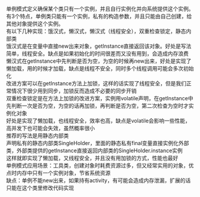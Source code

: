 单例模式定义确保某个类只有一个实例，并且自行实例化并向系统提供这个实例。  
有3个特点，单例类只能有一个实例，私有的构造参数，并且只能由自己创建，给其他对象提供这个实例。  
有以下几种实现：饿汉式，懒汉式，懒汉式（线程安全），双重检查锁定，静态内部类  
饿汉式是在变量中直接new出来对象，getInstance直接返回该对象。好处是写法简单，线程安全。缺点是如果初始化的时间很差而又没有用到，会造成内存浪费  
懒汉式在getInstance中先判断是否为空，为空的时候再new出来，好处是实现了懒加载，用的时候才加载，缺点是线程不安全，同时多个线程调用可能会多次初始化  
改进方案可以在getInstance方法上加锁，这样的话实现了线程安全，但是我们正常情况下很少用到同步，加锁反而造成不必要的同步开销  
双重检查锁定是在方法上加锁的改进方案，实例用volatile声明，在getInstance中先判断一次是否为空，为空的话再加锁，再判断是否为空，第二次检查为空时才实例化对象  
好处是实现了懒加载，也线程安全，效率也高，缺点是volatile会影响一些性能，高并发下也可能会失效，虽然概率很小  
推荐的写法是用静态内部类  
声明私有的静态内部类SingleHolder，里面的静态私有final变量直接实例化外部类，外部类提供的getInstance直接返回内部类的SingleHolder.instance实例  
这样就即实现了懒加载，又线程安全，并且没有用加锁的方式，性能也最好  
单例模式应用场景：工具类，创建对象时耗费资源过多，但又经常实用的对象，优点时内存中只有一个实例对象，节省系统资源  
缺点：单例不能new出来，如果持有activity，有可能会造成内存泄漏，扩展的话只能在这个类里修改代码实现